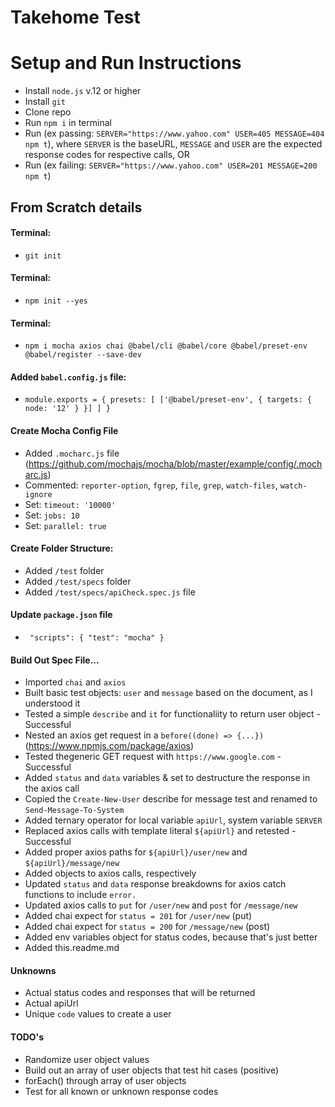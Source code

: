 # Takehome Test

# Setup and Run Instructions

- Install `node.js` v.12 or higher
- Install `git`
- Clone repo
- Run `npm i` in terminal
- Run (ex passing: `SERVER="https://www.yahoo.com" USER=405 MESSAGE=404 npm t`), where `SERVER` is the baseURL, `MESSAGE` and `USER` are the expected response codes for respective calls, OR
- Run (ex failing: `SERVER="https://www.yahoo.com" USER=201 MESSAGE=200 npm t`)

## From Scratch details

#### Terminal:

- `git init`

#### Terminal:

- `npm init --yes`

#### Terminal:

- `npm i mocha axios chai @babel/cli @babel/core @babel/preset-env @babel/register --save-dev`

#### Added `babel.config.js` file:

- `module.exports = { presets: [ ['@babel/preset-env', { targets: { node: '12' } }] ] }`

#### Create Mocha Config File

- Added `.mocharc.js` file (https://github.com/mochajs/mocha/blob/master/example/config/.mocharc.js)
- Commented: `reporter-option`, `fgrep`, `file`, `grep`, `watch-files`, `watch-ignore`
- Set: `timeout: '10000'`
- Set: `jobs: 10`
- Set: `parallel: true`

#### Create Folder Structure:

- Added `/test` folder
- Added `/test/specs` folder
- Added `/test/specs/apiCheck.spec.js` file

#### Update `package.json` file

- ` "scripts": { "test": "mocha" }`

#### Build Out Spec File...

- Imported `chai` and `axios`
- Built basic test objects: `user` and `message` based on the document, as I understood it
- Tested a simple `describe` and `it` for functionaliity to return user object - Successful
- Nested an axios get request in a `before((done) => {...})` (https://www.npmjs.com/package/axios)
- Tested thegeneric GET request with `https://www.google.com` - Successful
- Added `status` and `data` variables & set to destructure the response in the axios call
- Copied the `Create-New-User` describe for message test and renamed to `Send-Message-To-System`
- Added ternary operator for local variable `apiUrl`, system variable `SERVER`
- Replaced axios calls with template literal `${apiUrl}` and retested - Successful
- Added proper axios paths for `${apiUrl}/user/new` and `${apiUrl}/message/new`
- Added objects to axios calls, respectively
- Updated `status` and `data` response breakdowns for axios catch functions to include `error.`
- Updated axios calls to `put` for `/user/new` and `post` for `/message/new`
- Added chai expect for `status = 201` for `/user/new` (put)
- Added chai expect for `status = 200` for `/message/new` (post)
- Added env variables object for status codes, because that's just better
- Added this.readme.md

#### Unknowns

- Actual status codes and responses that will be returned
- Actual apiUrl
- Unique `code` values to create a user

#### TODO's

- Randomize user object values
- Build out an array of user objects that test hit cases (positive)
- forEach() through array of user objects
- Test for all known or unknown response codes
